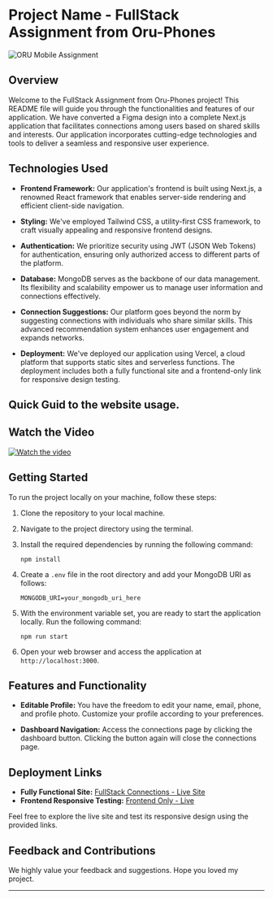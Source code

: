 # Project Name - FullStack Assignment from Oru-Phones

   ![ORU Mobile Assignment](https://github.com/gauravsingh94/ORU-Phones-Assignment/assets/99260988/95911bc0-21f6-416b-95fe-bf3481992cae)

## Overview

Welcome to the FullStack Assignment from Oru-Phones project! This README file will guide you through the functionalities and features of our application. We have converted a Figma design into a complete Next.js application that facilitates connections among users based on shared skills and interests. Our application incorporates cutting-edge technologies and tools to deliver a seamless and responsive user experience.

## Technologies Used

- **Frontend Framework:** Our application's frontend is built using Next.js, a renowned React framework that enables server-side rendering and efficient client-side navigation.

- **Styling:** We've employed Tailwind CSS, a utility-first CSS framework, to craft visually appealing and responsive frontend designs.

- **Authentication:** We prioritize security using JWT (JSON Web Tokens) for authentication, ensuring only authorized access to different parts of the platform.

- **Database:** MongoDB serves as the backbone of our data management. Its flexibility and scalability empower us to manage user information and connections effectively.

- **Connection Suggestions:** Our platform goes beyond the norm by suggesting connections with individuals who share similar skills. This advanced recommendation system enhances user engagement and expands networks.

- **Deployment:** We've deployed our application using Vercel, a cloud platform that supports static sites and serverless functions. The deployment includes both a fully functional site and a frontend-only link for responsive design testing.

## Quick Guid to the website usage.

## Watch the Video

   [![Watch the video](https://img.youtube.com/vi/_V9J_0Gr9mA/0.jpg)](https://www.youtube.com/watch?v=_V9J_0Gr9mA)

## Getting Started

To run the project locally on your machine, follow these steps:

1. Clone the repository to your local machine.
   
2. Navigate to the project directory using the terminal.
   
3. Install the required dependencies by running the following command:
   
   ```
   npm install
   ```
   
4. Create a `.env` file in the root directory and add your MongoDB URI as follows:
   
   ```
   MONGODB_URI=your_mongodb_uri_here
   ```

5. With the environment variable set, you are ready to start the application locally. Run the following command:
   
   ```
   npm run start
   ```

6. Open your web browser and access the application at `http://localhost:3000`.

## Features and Functionality

- **Editable Profile:** You have the freedom to edit your name, email, phone, and profile photo. Customize your profile according to your preferences.

- **Dashboard Navigation:** Access the connections page by clicking the dashboard button. Clicking the button again will close the connections page.

## Deployment Links

- **Fully Functional Site:** [FullStack Connections - Live Site](https://oru-phone-website.vercel.app)
- **Frontend Responsive Testing:** [Frontend Only - Live](https://oru-phones-assignment-frontend-only.vercel.app)

Feel free to explore the live site and test its responsive design using the provided links.

## Feedback and Contributions

We highly value your feedback and suggestions. 
Hope you loved my project.



---

